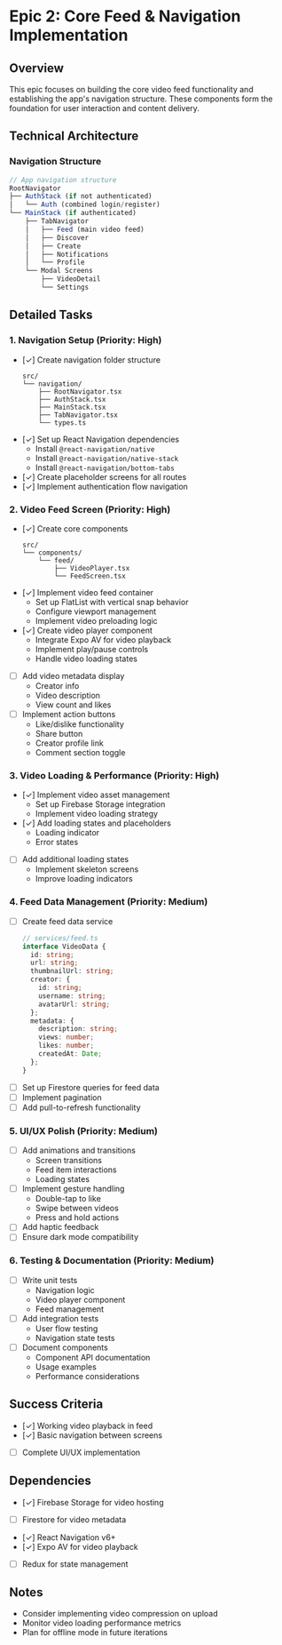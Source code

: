 # Epic 2: Core Feed & Navigation Implementation

## Overview
This epic focuses on building the core video feed functionality and establishing the app's navigation structure. These components form the foundation for user interaction and content delivery.

## Technical Architecture

### Navigation Structure
```typescript
// App navigation structure
RootNavigator
├── AuthStack (if not authenticated)
│   └── Auth (combined login/register)
└── MainStack (if authenticated)
    ├── TabNavigator
    │   ├── Feed (main video feed)
    │   ├── Discover
    │   ├── Create
    │   ├── Notifications
    │   └── Profile
    └── Modal Screens
        ├── VideoDetail
        └── Settings
```

## Detailed Tasks

### 1. Navigation Setup (Priority: High)
- [✓] Create navigation folder structure
  ```
  src/
  └── navigation/
      ├── RootNavigator.tsx
      ├── AuthStack.tsx
      ├── MainStack.tsx
      ├── TabNavigator.tsx
      └── types.ts
  ```
- [✓] Set up React Navigation dependencies
  - Install `@react-navigation/native`
  - Install `@react-navigation/native-stack`
  - Install `@react-navigation/bottom-tabs`
- [✓] Create placeholder screens for all routes
- [✓] Implement authentication flow navigation

### 2. Video Feed Screen (Priority: High)
- [✓] Create core components
  ```
  src/
  └── components/
      └── feed/
          ├── VideoPlayer.tsx
          └── FeedScreen.tsx
  ```
- [✓] Implement video feed container
  - Set up FlatList with vertical snap behavior
  - Configure viewport management
  - Implement video preloading logic
- [✓] Create video player component
  - Integrate Expo AV for video playback
  - Implement play/pause controls
  - Handle video loading states
- [ ] Add video metadata display
  - Creator info
  - Video description
  - View count and likes
- [ ] Implement action buttons
  - Like/dislike functionality
  - Share button
  - Creator profile link
  - Comment section toggle

### 3. Video Loading & Performance (Priority: High)
- [✓] Implement video asset management
  - Set up Firebase Storage integration
  - Implement video loading strategy
- [✓] Add loading states and placeholders
  - Loading indicator
  - Error states
- [ ] Add additional loading states
  - Implement skeleton screens
  - Improve loading indicators

### 4. Feed Data Management (Priority: Medium)
- [ ] Create feed data service
  ```typescript
  // services/feed.ts
  interface VideoData {
    id: string;
    url: string;
    thumbnailUrl: string;
    creator: {
      id: string;
      username: string;
      avatarUrl: string;
    };
    metadata: {
      description: string;
      views: number;
      likes: number;
      createdAt: Date;
    };
  }
  ```
- [ ] Set up Firestore queries for feed data
- [ ] Implement pagination
- [ ] Add pull-to-refresh functionality

### 5. UI/UX Polish (Priority: Medium)
- [ ] Add animations and transitions
  - Screen transitions
  - Feed item interactions
  - Loading states
- [ ] Implement gesture handling
  - Double-tap to like
  - Swipe between videos
  - Press and hold actions
- [ ] Add haptic feedback
- [ ] Ensure dark mode compatibility

### 6. Testing & Documentation (Priority: Medium)
- [ ] Write unit tests
  - Navigation logic
  - Video player component
  - Feed management
- [ ] Add integration tests
  - User flow testing
  - Navigation state tests
- [ ] Document components
  - Component API documentation
  - Usage examples
  - Performance considerations

## Success Criteria
- [✓] Working video playback in feed
- [✓] Basic navigation between screens
- [ ] Complete UI/UX implementation

## Dependencies
- [✓] Firebase Storage for video hosting
- [ ] Firestore for video metadata
- [✓] React Navigation v6+
- [✓] Expo AV for video playback
- [ ] Redux for state management

## Notes
- Consider implementing video compression on upload
- Monitor video loading performance metrics
- Plan for offline mode in future iterations 